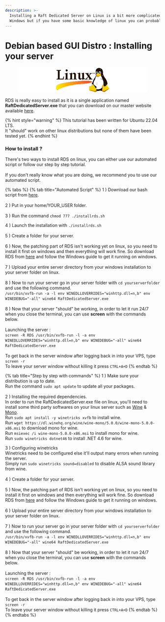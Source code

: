 ```yaml
---
description: >-
  Installing a Raft Dedicated Server on Linux is a bit more complicated than
  Windows but if you have some basic knowledge of linux you can probably do it.
---
```


# Debian based GUI Distro : Installing your server

<figure><img src="../../.gitbook/assets/linux.png" alt=""><figcaption></figcaption></figure>

RDS is really easy to install as it is a single application named **RaftDedicatedServer.exe** that you can download on our master website available [here](https://master.raftmodding.com/).

{% hint style="warning" %}
This tutorial has been written for Ubuntu 22.04 LTS.\
It "should" work on other linux distributions but none of them have been tested yet.
{% endhint %}

### How to install ?

There's two ways to install RDS on linux, you can either use our automated script or follow our step by step tutorial.\
\
If you don't really know what you are doing, we recommend you to use our automated script.

{% tabs %}
{% tab title="Automated Script" %}
1 ) Download our bash script from [here](https://fastdl.raftmodding.com/installrds.sh).\
\
2 ) Put in your home/YOUR\_USER folder.\
\
3 ) Run the command `chmod 777 ./installrds.sh`

4 ) Launch the installation with `./installrds.sh`\
\
5 ) Create a folder for your server.\
\
6 ) Now, the patching part of RDS isn't working yet on linux, so you need to install it first on windows and then everything will work fine. So download RDS from [here](https://master.raftmodding.com/download) and follow the Windows guide to get it running on windows.\
\
7 ) Upload your entire server directory from your windows installation to your server folder on linux.\
\
8 ) Now to run your server go in your server folder with `cd yourserverfolder` and use the following command.\
`/usr/bin/xvfb-run -a -l env WINEDLLOVERRIDES="winhttp.dll=n,b" env WINEDEBUG="-all" wine64 RaftDedicatedServer.exe`\
\
8 ) Now that your server "should" be working, in order to let it run 24/7 when you close the terminal, you can use **screen** with the commands below.\
\
Launching the server :\
`screen -R RDS /usr/bin/xvfb-run -l -a env WINEDLLOVERRIDES="winhttp.dll=n,b" env WINEDEBUG="-all" wine64 RaftDedicatedServer.exe`\
\
To get back in the server window after logging back in into your VPS, type `screen -r`\
To leave your server window without killing it press `CTRL+A+D`
{% endtab %}

{% tab title="Step by step with commands" %}
1 ) Make sure your distribution is up to date.\
Run the command `sudo apt update` to update all your packages.\
\
2 ) Installing the required dependencies.\
In order to run the RaftDedicatedServer.exe file on linux, you'll need to install some third party softwares on your linux server such as [Wine](https://www.winehq.org/) & [Mono](https://www.mono-project.com/).\
Run `sudo apt install -y winetricks xvfb` to install wine.\
Run `wget https://dl.winehq.org/wine/wine-mono/5.0.0/wine-mono-5.0.0-x86.msi` to download mono for wine.\
Run `msiexec /i wine-mono-5.0.0-x86.msi` to install mono for wine.\
Run `sudo winetricks dotnet46` to install .NET 4.6 for wine.

3 ) Configuring winetricks\
Winetricks need to be configured else it'll output many errors when running the server.\
Simply run `sudo winetricks sound=disabled` to disable ALSA sound library from wine.\
\
4 ) Create a folder for your server.\
\
5 ) Now, the patching part of RDS isn't working yet on linux, so you need to install it first on windows and then everything will work fine. So download RDS from [here](https://master.raftmodding.com/download) and follow the Windows guide to get it running on windows.\
\
6 ) Upload your entire server directory from your windows installation to your server folder on linux.\
\
7 ) Now to run your server go in your server folder with `cd yourserverfolder` and use the following command.\
`/usr/bin/xvfb-run -a -l env WINEDLLOVERRIDES="winhttp.dll=n,b" env WINEDEBUG="-all" wine64 RaftDedicatedServer.exe`\
\
8 ) Now that your server "should" be working, in order to let it run 24/7 when you close the terminal, you can use **screen** with the commands below.\
\
Launching the server :\
`screen -R RDS /usr/bin/xvfb-run -l -a env WINEDLLOVERRIDES="winhttp.dll=n,b" env WINEDEBUG="-all" wine64 RaftDedicatedServer.exe`\
\
To get back in the server window after logging back in into your VPS, type `screen -r`\
To leave your server window without killing it press `CTRL+A+D`
{% endtab %}
{% endtabs %}
